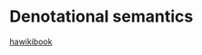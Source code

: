 # Denotational semantics

[hawikibook](https://en.wikibooks.org/wiki/Haskell/Denotational_semantics)